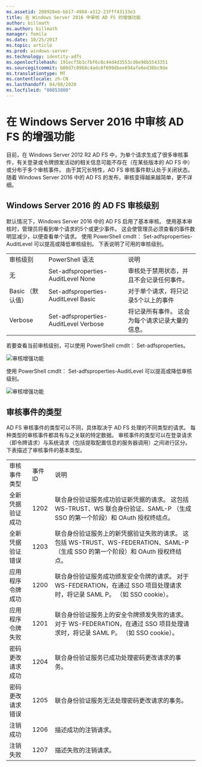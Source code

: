 ```yaml
---
ms.assetid: 208928eb-bb17-4984-a312-23fff43133e3
title: 在 Windows Server 2016 中审核 AD FS 的增强功能
author: billmath
ms.author: billmath
manager: femila
ms.date: 10/25/2017
ms.topic: article
ms.prod: windows-server
ms.technology: identity-adfs
ms.openlocfilehash: 191ecf5b3c7bf6c8c44d4d3553cd6e98b5543351
ms.sourcegitcommit: b00d7c8968c4adc8f699dbee694afe6ed36bc9de
ms.translationtype: MT
ms.contentlocale: zh-CN
ms.lasthandoff: 04/08/2020
ms.locfileid: "80853800"
---
```

# <a name="auditing-enhancements-to-ad-fs-in-windows-server-2016"></a>在 Windows Server 2016 中审核 AD FS 的增强功能


目前，在 Windows Server 2012 R2 AD FS 中，为单个请求生成了很多审核事件，有关登录或令牌颁发活动的相关信息可能不存在（在某些版本的 AD FS 中）或分布于多个审核事件。 由于其冗长特性，AD FS 审核事件默认处于关闭状态。  
    随着 Windows Server 2016 中的 AD FS 的发布，审核变得越来越简单，更不详细。  
  
## <a name="auditing-levels-in-ad-fs-for-windows-server-2016"></a>Windows Server 2016 的 AD FS 审核级别  
默认情况下，Windows Server 2016 中的 AD FS 启用了基本审核。  使用基本审核时，管理员将看到单个请求的5个或更少事件。  这会使管理员必须查看的事件数明显减少，以便查看单个请求。   使用 PowerShell cmdlt： Set-adfsproperties-AuditLevel 可以提高或降低审核级别。  下表说明了可用的审核级别。  
  
||||  
|-|-|-|  
|审核级别|PowerShell 语法|说明|  
|无|Set-adfsproperties-AuditLevel None|审核处于禁用状态，并且不会记录任何事件。|  
|Basic （默认值）|Set-adfsproperties-AuditLevel Basic|对于单个请求，将只记录5个以上的事件|  
|Verbose|Set-adfsproperties-AuditLevel Verbose|将记录所有事件。  这会为每个请求记录大量的信息。|  
  
若要查看当前审核级别，可以使用 PowerShell cmdlt： Set-adfsproperties。  
  
![审核增强功能](media/Auditing-Enhancements-to-AD-FS-in-Windows-Server-2016/ADFS_Audit_1.PNG)  
  
使用 PowerShell cmdlt： Set-adfsproperties-AuditLevel 可以提高或降低审核级别。  
  
![审核增强功能](media/Auditing-Enhancements-to-AD-FS-in-Windows-Server-2016/ADFS_Audit_2.png)  
  
## <a name="types-of-audit-events"></a>审核事件的类型  
AD FS 审核事件的类型可以不同，具体取决于 AD FS 处理的不同类型的请求。 每种类型的审核事件都具有与之关联的特定数据。  审核事件的类型可以在登录请求（即令牌请求）与系统请求（包括提取配置信息的服务器调用）之间进行区分。    
  下表描述了审核事件的基本类型。  
  
||||  
|-|-|-|  
|审核事件类型|事件 ID|说明|  
|全新凭据验证成功|1202|联合身份验证服务成功验证新凭据的请求。 这包括 WS-TRUST、WS 联合身份验证、SAML-P （生成 SSO 的第一个阶段）和 OAuth 授权终结点。|  
|全新凭据验证错误|1203|联合身份验证服务上的新凭据验证失败的请求。 这包括 WS-TRUST、WS-FEDERATION、SAML-P （生成 SSO 的第一个阶段）和 OAuth 授权终结点。|  
|应用程序令牌成功|1200|联合身份验证服务成功颁发安全令牌的请求。 对于 WS-FEDERATION，在通过 SSO 项目处理请求时，将记录 SAML P。 （如 SSO cookie）。|  
|应用程序令牌失败|1201|联合身份验证服务上的安全令牌颁发失败的请求。 对于 WS-FEDERATION，在通过 SSO 项目处理请求时，将记录 SAML P。 （如 SSO cookie）。|  
|密码更改请求成功|1204|联合身份验证服务已成功处理密码更改请求的事务。|  
|密码更改请求错误|1205|联合身份验证服务无法处理密码更改请求的事务。| 
|注销成功|1206|描述成功的注销请求。|  
|注销失败|1207|描述失败的注销请求。|  

  


